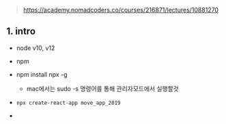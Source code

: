 > https://academy.nomadcoders.co/courses/216871/lectures/10881270



## 1. intro

- node v10, v12
- npm

- npm install npx -g
  - mac에서는 sudo -s 명령어를 통해 관리자모드에서 실행할것
- `npx create-react-app move_app_2019`
- 